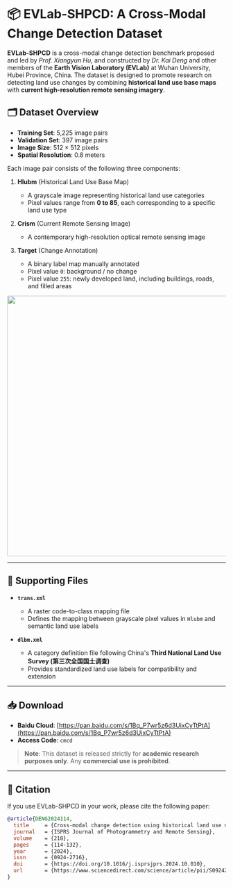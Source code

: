 # 📦 EVLab-SHPCD: A Cross-Modal Change Detection Dataset

**EVLab-SHPCD** is a cross-modal change detection benchmark proposed and led by *Prof. Xiangyun Hu*, and constructed by *Dr. Kai Deng* and other members of the **Earth Vision Laboratory (EVLab)** at Wuhan University, Hubei Province, China. The dataset is designed to promote research on detecting land use changes by combining **historical land use base maps** with **current high-resolution remote sensing imagery**.

## 🗂️ Dataset Overview

- **Training Set**: 5,225 image pairs  
- **Validation Set**: 397 image pairs  
- **Image Size**: 512 × 512 pixels  
- **Spatial Resolution**: 0.8 meters  

Each image pair consists of the following three components:

1. **Hlubm** (Historical Land Use Base Map)  
   - A grayscale image representing historical land use categories  
   - Pixel values range from **0 to 85**, each corresponding to a specific land use type  

2. **Crism** (Current Remote Sensing Image)  
   - A contemporary high-resolution optical remote sensing image  

3. **Target** (Change Annotation)  
   - A binary label map manually annotated  
   - Pixel value `0`: background / no change  
   - Pixel value `255`: newly developed land, including buildings, roads, and filled areas  

<p align="center">
  <img src="https://github.com/whudk/EVLab-SHPCD/blob/main/images/evlab_shpcd.png" width="600"/>
</p>

---
## 🧭 Supporting Files

- **`trans.xml`**  
  - A raster code-to-class mapping file  
  - Defines the mapping between grayscale pixel values in `Hlubm` and semantic land use labels

- **`dlbm.xml`**  
  - A category definition file following China's **Third National Land Use Survey (第三次全国国土调查)**  
  - Provides standardized land use labels for compatibility and extension

---
## 📥 Download

- **Baidu Cloud**: [https://pan.baidu.com/s/1Bq_P7wr5z6d3UixCyTtPtA](https://pan.baidu.com/s/1Bq_P7wr5z6d3UixCyTtPtA)  
- **Access Code**: `cmcd`  

> **Note**: This dataset is released strictly for **academic research purposes only**. Any **commercial use is prohibited**.

---

## 📖 Citation

If you use EVLab-SHPCD in your work, please cite the following paper:

```bibtex
@article{DENG2024114,
  title     = {Cross-modal change detection using historical land use maps and current remote sensing images},
  journal   = {ISPRS Journal of Photogrammetry and Remote Sensing},
  volume    = {218},
  pages     = {114-132},
  year      = {2024},
  issn      = {0924-2716},
  doi       = {https://doi.org/10.1016/j.isprsjprs.2024.10.010},
  url       = {https://www.sciencedirect.com/science/article/pii/S0924271624003873},
}
